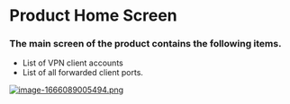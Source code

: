 # Product Home Screen

### The main screen of the product contains the following items.

- List of VPN client accounts
- List of all forwarded client ports.

[![image-1666089005494.png](https://doc.puq.info/uploads/images/gallery/2022-10/scaled-1680-/image-1666089005494.png)](https://doc.puq.info/uploads/images/gallery/2022-10/image-1666089005494.png)
